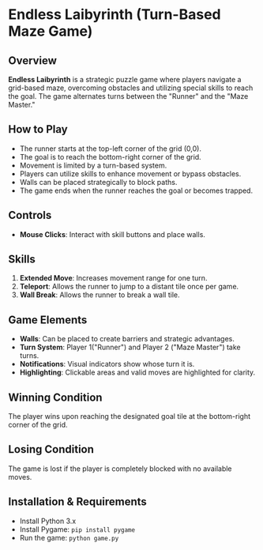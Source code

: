 # Endless Laibyrinth (Turn-Based Maze Game)

## Overview
**Endless Laibyrinth** is a strategic puzzle game where players navigate a grid-based maze, overcoming obstacles and utilizing special skills to reach the goal. The game alternates turns between the "Runner" and the "Maze Master."

## How to Play
- The runner starts at the top-left corner of the grid (0,0).
- The goal is to reach the bottom-right corner of the grid.
- Movement is limited by a turn-based system.
- Players can utilize skills to enhance movement or bypass obstacles.
- Walls can be placed strategically to block paths.
- The game ends when the runner reaches the goal or becomes trapped.

## Controls
- **Mouse Clicks**: Interact with skill buttons and place walls.

## Skills
1. **Extended Move**: Increases movement range for one turn.
2. **Teleport**: Allows the runner to jump to a distant tile once per game.
3. **Wall Break**: Allows the runner to break a wall tile.

## Game Elements
- **Walls**: Can be placed to create barriers and strategic advantages.
- **Turn System**: Player 1("Runner") and Player 2 ("Maze Master") take turns.
- **Notifications**: Visual indicators show whose turn it is.
- **Highlighting**: Clickable areas and valid moves are highlighted for clarity.

## Winning Condition
The player wins upon reaching the designated goal tile at the bottom-right corner of the grid.

## Losing Condition
The game is lost if the player is completely blocked with no available moves.

## Installation & Requirements
- Install Python 3.x
- Install Pygame: `pip install pygame`
- Run the game: `python game.py`